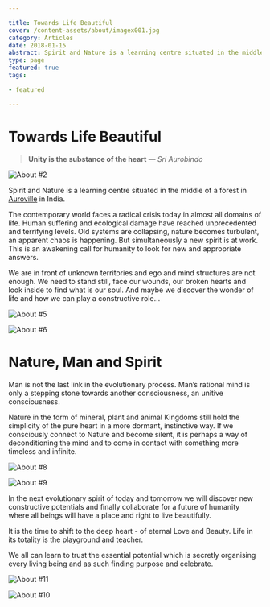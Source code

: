```yaml
---

title: Towards Life Beautiful
cover: /content-assets/about/imagex001.jpg
category: Articles
date: 2018-01-15
abstract: Spirit and Nature is a learning centre situated in the middle of a forest in Auroville in India.
type: page
featured: true
tags:

- featured

---
```


# Towards Life Beautiful

> **Unity is the substance of the heart** _— Sri Aurobindo_

![About #2](/content-assets/N13_600X450.jpg)

Spirit and Nature is a learning centre situated in the middle of a forest in [Auroville](/on-auroville) in India.

The contemporary world faces a radical crisis today in almost all domains of life. Human suffering and ecological damage have reached unprecedented and terrifying levels. Old systems are collapsing, nature becomes turbulent, an apparent chaos is happening. But simultaneously a new spirit is at work. This is an awakening call for humanity to look for new and appropriate answers.

We are in front of unknown territories and ego and mind structures are not enough. We need to stand still, face our wounds, our broken hearts and look inside to find what is our soul. And maybe we discover the wonder of life and how we can play a constructive role…

![About #5](/content-assets/about/about5_1260X900.jpg)

![About #6](/content-assets/about/about6_1200X900.jpg)

# Nature, Man and Spirit

Man is not the last link in the evolutionary process. Man’s rational mind is only a stepping stone towards another consciousness, an unitive consciousness.

Nature in the form of mineral, plant and animal Kingdoms still hold the simplicity of the pure heart in a more dormant, instinctive way. If we consciously connect to Nature and become silent, it is perhaps a way of deconditioning the mind and to come in contact with something more timeless and infinite.

![About #8](/content-assets/about/about8_1200X900.jpg)

![About #9](/content-assets/about/about9_1200X900.jpg)

In the next evolutionary spirit of today and tomorrow we will discover new constructive potentials and finally collaborate for a future of humanity where all beings will have a place and right to live beautifully.

It is the time to shift to the deep heart - of eternal Love and Beauty. Life in its totality is the playground and teacher.

We all can learn to trust the essential potential which is secretly organising every living being and as such finding purpose and celebrate.

![About #11](/content-assets/about/about10_1200X900.jpg)

![About #10](/content-assets/about/about11_1200X900.jpg)
